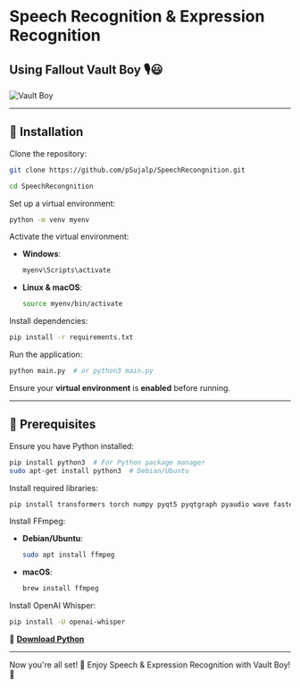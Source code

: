 # Speech Recognition & Expression Recognition

## Using Fallout Vault Boy 🎙️😃

![Vault Boy](https://github.com/user-attachments/assets/ca0a7983-9900-4b7b-bc29-781279701413)

---

## 🚀 Installation

Clone the repository:
```bash
git clone https://github.com/pSujalp/SpeechRecongnition.git

cd SpeechRecongnition
```

Set up a virtual environment:
```bash
python -m venv myenv
```

Activate the virtual environment:
- **Windows**:
  ```bash
  myenv\Scripts\activate
  ```
- **Linux & macOS**:
  ```bash
  source myenv/bin/activate
  ```

Install dependencies:
```bash
pip install -r requirements.txt
```

Run the application:
```bash
python main.py  # or python3 main.py
```
Ensure your **virtual environment** is **enabled** before running.

---

## 📌 Prerequisites

Ensure you have Python installed:
```bash
pip install python3  # For Python package manager
sudo apt-get install python3  # Debian/Ubuntu
```

Install required libraries:
```bash
pip install transformers torch numpy pyqt5 pyqtgraph pyaudio wave faster-whisper
```

Install FFmpeg:
- **Debian/Ubuntu**:
  ```bash
  sudo apt install ffmpeg
  ```
- **macOS**:
  ```bash
  brew install ffmpeg
  ```

Install OpenAI Whisper:
```bash
pip install -U openai-whisper
```

🔗 **[Download Python](https://www.python.org/)**

---

Now you're all set! 🎉 Enjoy Speech & Expression Recognition with Vault Boy! 🚀


